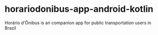 # horariodonibus-app-android-kotlin
Horário d'Ônibus is an companion app for public transportation users in Brazil
